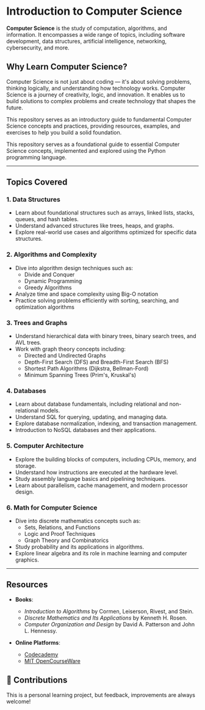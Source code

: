 # Introduction to Computer Science

**Computer Science** is the study of computation, algorithms, and information. It encompasses a wide range of topics, including software development, data structures, artificial intelligence, networking, cybersecurity, and more.

## Why Learn Computer Science?

Computer Science is not just about coding — it's about solving problems, thinking logically, and understanding how technology works.
Computer Science is a journey of creativity, logic, and innovation. It enables us to build solutions to complex problems and create technology that shapes the future.

This repository serves as an introductory guide to fundamental Computer Science concepts and practices, providing resources, examples, and exercises to help you build a solid foundation.

This repository serves as a foundational guide to essential Computer Science concepts, implemented and explored using the Python programming language.

---

## Topics Covered

### 1. **Data Structures**

- Learn about foundational structures such as arrays, linked lists, stacks, queues, and hash tables.
- Understand advanced structures like trees, heaps, and graphs.
- Explore real-world use cases and algorithms optimized for specific data structures.

### 2. **Algorithms and Complexity**

- Dive into algorithm design techniques such as:
  - Divide and Conquer
  - Dynamic Programming
  - Greedy Algorithms
- Analyze time and space complexity using Big-O notation
- Practice solving problems efficiently with sorting, searching, and optimization algorithms

### 3. **Trees and Graphs**

- Understand hierarchical data with binary trees, binary search trees, and AVL trees.
- Work with graph theory concepts including:
  - Directed and Undirected Graphs
  - Depth-First Search (DFS) and Breadth-First Search (BFS)
  - Shortest Path Algorithms (Dijkstra, Bellman-Ford)
  - Minimum Spanning Trees (Prim's, Kruskal's)

### 4. **Databases**

- Learn about database fundamentals, including relational and non-relational models.
- Understand SQL for querying, updating, and managing data.
- Explore database normalization, indexing, and transaction management.
- Introduction to NoSQL databases and their applications.

### 5. **Computer Architecture**

- Explore the building blocks of computers, including CPUs, memory, and storage.
- Understand how instructions are executed at the hardware level.
- Study assembly language basics and pipelining techniques.
- Learn about parallelism, cache management, and modern processor design.

### 6. **Math for Computer Science**

- Dive into discrete mathematics concepts such as:
  - Sets, Relations, and Functions
  - Logic and Proof Techniques
  - Graph Theory and Combinatorics
- Study probability and its applications in algorithms.
- Explore linear algebra and its role in machine learning and computer graphics.

---

## Resources

- **Books**:
  - *Introduction to Algorithms* by Cormen, Leiserson, Rivest, and Stein.
  - *Discrete Mathematics and Its Applications* by Kenneth H. Rosen.
  - *Computer Organization and Design* by David A. Patterson and John L. Hennessy.

- **Online Platforms**:
  - [Codecademy](https://www.codecademy.com/learn/paths/computer-science)
  - [MIT OpenCourseWare](https://ocw.mit.edu/courses/6-0001-introduction-to-computer-science-and-programming-in-python-fall-2016/)

## 🙌 Contributions

This is a personal learning project, but feedback, improvements are always welcome!

